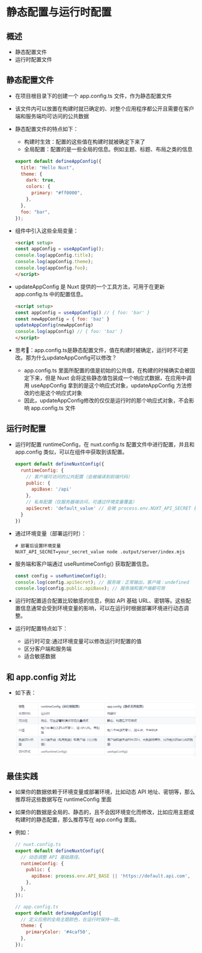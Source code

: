 # 静态配置与运行时配置

## 概述

+ 静态配置文件
+ 运行时配置文件

## 静态配置文件

+ 在项目根目录下的创建一个 app.config.ts 文件，作为静态配置文件

+ 该文件内可以放置在构建时就已确定的、对整个应用程序都公开且需要在客户端和服务端均可访问的公共数据

+ 静态配置文件的特点如下：

  + 构建时生效：配置的这些值在构建时就被确定下来了
  + 全局配置：配置的是一些全局的信息。例如主题、标题、布局之类的信息

  ```js
  export default defineAppConfig({
    title: "Hello Nuxt",
    theme: {
      dark: true,
      colors: {
        primary: "#ff0000",
      },
    },
    foo: "bar",
  });
  ```

+ 组件中引入这些全局变量：

  ```html
  <script setup>
  const appConfig = useAppConfig();
  console.log(appConfig.title);
  console.log(appConfig.theme);
  console.log(appConfig.foo);
  </script>
  ```

+ updateAppConfig 是 Nuxt 提供的一个工具方法，可用于在更新 app.config.ts 中的配置信息。

  ```html
  <script setup>
  const appConfig = useAppConfig() // { foo: 'bar' }
  const newAppConfig = { foo: 'baz' }
  updateAppConfig(newAppConfig)
  console.log(appConfig) // { foo: 'baz' }
  </script>
  ```

+ 思考🤔：app.config.ts是静态配置文件，值在构建时被确定，运行时不可更改。那为什么updateAppConfig可以修改？

  + app.config.ts 里面所配置的值是初始的公共值，在构建的时候确实会被固定下来，但是 Nuxt 会将这些静态值包装成一个响应式数据，在应用中调用 useAppConfig 拿到的是这个响应式对象，updateAppConfig 方法修改的也是这个响应式对象
  + 因此，updateAppConfig修改的仅仅是运行时的那个响应式对象，不会影响 app.config.ts 文件

## 运行时配置

+ 运行时配置 runtimeConfig，在 nuxt.config.ts 配置文件中进行配置，并且和 app.config 类似，可以在组件中获取到该配置。

  ```js
  export default defineNuxtConfig({
    runtimeConfig: {
      // 客户端可访问的公共配置（会被编译到前端代码）
      public: {
        apiBase: '/api'
      },
      // 私有配置（仅服务器端访问，可通过环境变量覆盖）
      apiSecret: 'default_value' // 会被 process.env.NUXT_API_SECRET 覆盖
    }
  })
  ```

+ 通过环境变量（部署运行时）：

  ```
  # 部署后设置环境变量
  NUXT_API_SECRET=your_secret_value node .output/server/index.mjs
  ```

+ 服务端和客户端通过 useRuntimeConfig() 获取配置信息。

  ```js
  const config = useRuntimeConfig();
  console.log(config.apiSecret); // 服务端：正常输出，客户端：undefined
  console.log(config.public.apiBase); // 服务端和客户端都可用
  ```

+ 运行时配置适合配置比较敏感的信息，例如 API 基础 URL、密钥等。这些配置信息通常会受到环境变量的影响，可以在运行时根据部署环境进行动态调整。

+ 运行时配置特点如下：

  + 运行时可变:通过环境变量可以修改运行时配置的值
  + 区分客户端和服务端
  + 适合敏感数据

## 和 app.config 对比

+ 如下表：

  ![alt text](images/和app.config对比.png)

## 最佳实践

+ 如果你的数据依赖于环境变量或部署环境，比如动态 API 地址、密钥等，那么推荐将这些数据写在 runtimeConfig 里面

+ 如果你的数据是全局的、静态的，且不会因环境变化而修改，比如应用主题或构建时的静态配置，那么推荐写在 app.config 里面。

+ 例如：

  ```js
  // nuxt.config.ts
  export default defineNuxtConfig({
    // 动态调整 API 基础路径。
    runtimeConfig: {
      public: {
        apiBase: process.env.API_BASE || 'https://default.api.com',
      },
    },
  });
  ```

  ```js
  // app.config.ts
  export default defineAppConfig({
    // 定义应用的全局主题颜色，在运行时保持一致。
    theme: {
      primaryColor: '#4caf50',
    },
  });
  ```
